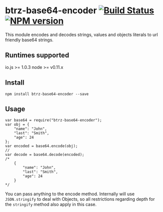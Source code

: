 # btrz-base64-encoder [![Build Status](https://secure.travis-ci.org/Betterez/btrz-base64-encoder.png?branch=master)](https://travis-ci.org/Betterez/btrz-base64-encoder) [![NPM version](https://badge-me.herokuapp.com/api/npm/btrz-base64-encoder.png)](http://badges.enytc.com/for/npm/btrz-base64-encoder)

This module encodes and decodes strings, values and objects literals to url friendly base64 strings.

## Runtimes supported

io.js >= 1.0.3
node >= v0.11.x

## Install

    npm install btrz-base64-encoder --save

## Usage

    var base64 = require("btrz-base64-encoder");
    var obj = {
        "name": "John",
        "last": "Smith",
        "age": 24
    };
    var encoded = base64.encode(obj);
    //
    var decode = base64.decode(encoded);
    /*
        {
            "name": "John",
            "last": "Smith",
            "age": 24
        }
    */

You can pass anything to the encode method. Internally will use `JSON.stringify` to deal with Objects, so all restrictions regarding depth for the `stringify` method also apply in this case.
